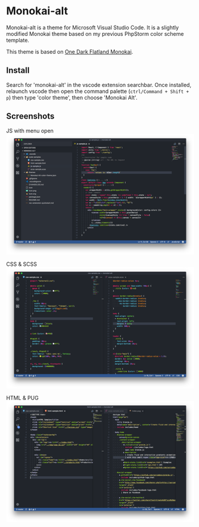 # Monokai-alt
Monokai-alt is a theme for Microsoft Visual Studio Code. It is a slightly modified Monokai theme based on my previous PhpStorm color scheme template.


This theme is based on [One Dark Flatland Monokai](https://github.com/reblws/vscode-one-dark-flatland-monokai).

## Install
Search for 'monokai-alt' in the vscode extension searchbar. Once installed, relaunch vscode then open the command palette (`ctrl/Command + Shift + p`) then type 'color theme', then choose 'Monokai Alt'.

## Screenshots
JS with menu open
![Theme Screenshot](./screenshots/monokai-alt-js-menu.png)

CSS & SCSS
![Theme Screenshot](./screenshots/monokai-alt-css-scss.png)

HTML & PUG
![Theme Screenshot](./screenshots/monokai-alt-html-pug.png)

